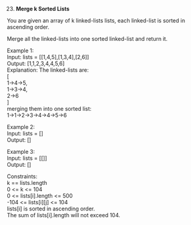 23. **Merge k Sorted Lists**

You are given an array of k linked-lists lists, each linked-list is sorted in ascending order.<br>

Merge all the linked-lists into one sorted linked-list and return it.<br>

Example 1:<br>
Input: lists = [[1,4,5],[1,3,4],[2,6]]<br>
Output: [1,1,2,3,4,4,5,6]<br>
Explanation: The linked-lists are:<br>
[<br>
1->4->5,<br>
1->3->4,<br>
2->6<br>
]<br>
merging them into one sorted list:<br>
1->1->2->3->4->4->5->6<br>

Example 2:<br>
Input: lists = []<br>
Output: []<br>

Example 3:<br>
Input: lists = [[]]<br>
Output: []<br>

Constraints:<br>
k == lists.length<br>
0 <= k <= 104<br>
0 <= lists[i].length <= 500<br>
-104 <= lists[i][j] <= 104<br>
lists[i] is sorted in ascending order.<br>
The sum of lists[i].length will not exceed 104.
